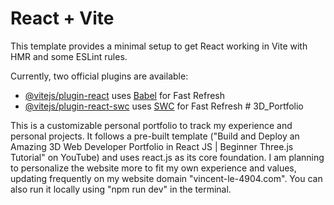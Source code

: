 # React + Vite

This template provides a minimal setup to get React working in Vite with HMR and some ESLint rules.

Currently, two official plugins are available:

- [@vitejs/plugin-react](https://github.com/vitejs/vite-plugin-react/blob/main/packages/plugin-react/README.md) uses [Babel](https://babeljs.io/) for Fast Refresh
- [@vitejs/plugin-react-swc](https://github.com/vitejs/vite-plugin-react-swc) uses [SWC](https://swc.rs/) for Fast Refresh
#   3 D _ P o r t f o l i o 

 This is a customizable personal portfolio to track my experience and personal projects. It follows a pre-built template ("Build and Deploy an Amazing 3D Web Developer Portfolio in React JS | Beginner Three.js Tutorial" on YouTube) and uses react.js as its core foundation. I am planning to personalize the website more to fit my own experience and values, updating frequently on my website domain "vincent-le-4904.com". You can also run it locally using "npm run dev" in the terminal. 
 
